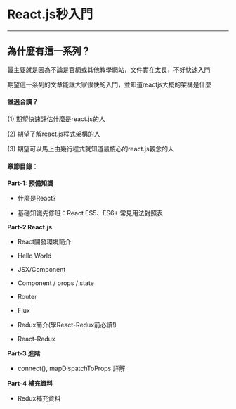 # React.js秒入門
---------------

## 為什麼有這一系列？

最主要就是因為不論是官網或其他教學網站，文件實在太長，不好快速入門

期望這一系列的文章能讓大家很快的入門，並知道reactjs大概的架構是什麼



#### 誰適合讀？

\(1\) 期望快速評估什麼是react.js的人

\(2\) 期望了解react.js程式架構的人

\(3\) 期望可以馬上由幾行程式就知道最核心的react.js觀念的人


#### 章節目錄：

**Part-1: 預備知識**

* 什麼是React?

* 基礎知識先修班：React ES5、ES6+ 常見用法對照表



**Part-2 React.js**

* React開發環境簡介

* Hello World

* JSX/Component

* Component / props / state

* Router

* Flux

* Redux簡介\(學React-Redux前必讀!\)

* React-Redux 

**Part-3 進階**

* connect\(\), mapDispatchToProps 詳解

**Part-4 補充資料**

* Redux補充資料





